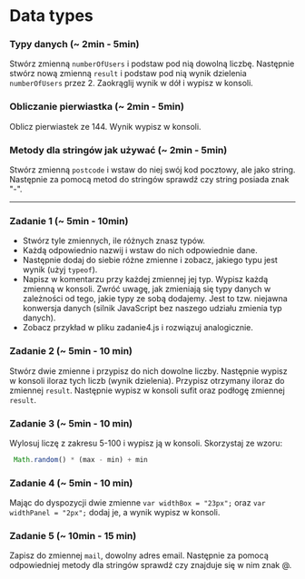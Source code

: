 # Data types

### Typy danych  (~ 2min - 5min)

Stwórz zmienną ```numberOfUsers``` i podstaw pod nią dowolną liczbę. Następnie stwórz nową zmienną ```result``` i podstaw pod nią wynik dzielenia ```numberOfUsers``` przez 2. Zaokrąglij wynik w dół i wypisz w konsoli.

### Obliczanie pierwiastka (~ 2min - 5min)

Oblicz pierwiastek ze 144. Wynik wypisz w konsoli.

### Metody dla stringów jak używać (~ 2min - 5min)

Stwórz zmienną ```postcode``` i wstaw do niej swój kod pocztowy, ale jako string. Następnie za pomocą metod do stringów sprawdź czy string posiada znak "-".

-------------------------------------------------------------------------------


### Zadanie 1 (~ 5min - 10min)
- Stwórz tyle zmiennych, ile różnych znasz typów.
- Każdą odpowiednio nazwij i wstaw do nich odpowiednie dane.
- Następnie dodaj do siebie różne zmienne i zobacz, jakiego typu jest wynik (użyj ```typeof```).
- Napisz w komentarzu przy każdej zmiennej jej typ.
Wypisz każdą zmienną w konsoli.
Zwróć uwagę, jak zmieniają się typy danych w zależności od tego, jakie typy ze sobą dodajemy. Jest to tzw. niejawna konwersja danych (silnik JavaScript bez naszego udziału zmienia typ danych).
- Zobacz przykład w pliku zadanie4.js i rozwiązuj analogicznie.

### Zadanie 2 (~ 5min - 10 min)

Stwórz dwie zmienne i przypisz do nich dowolne liczby. Następnie wypisz w konsoli iloraz tych liczb (wynik dzielenia). Przypisz otrzymany iloraz do zmiennej ```result```.
Następnie wypisz w konsoli sufit oraz podłogę zmiennej ```result```.

### Zadanie 3 (~ 5min - 10 min)

Wylosuj liczę z zakresu 5-100 i wypisz ją w konsoli.
Skorzystaj ze wzoru:

```JavaScript
 Math.random() * (max - min) + min
 ```

### Zadanie 4 (~ 5min - 10 min)
Mając do dyspozycji dwie zmienne ```var widthBox = "23px";``` oraz  ```var widthPanel = "2px";``` dodaj je, a wynik wypisz w konsoli.

### Zadanie 5  (~ 10min - 15 min)
Zapisz do zmiennej ```mail```, dowolny adres email. Następnie za pomocą odpowiedniej metody dla stringów sprawdź czy znajduje się w nim znak @.
